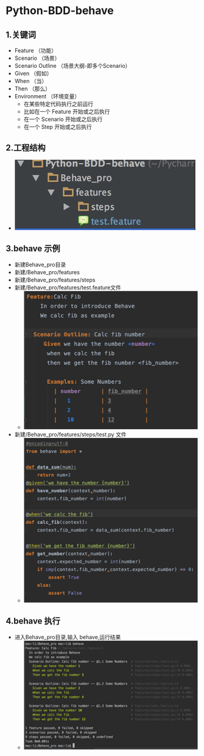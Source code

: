 # Python-BDD-behave
1.关键词
-----
  * Feature （功能）
  * Scenario （场景）
  * Scenario Outline （场景大纲-即多个Scenario）
  * Given （假如）
  * When （当）
  * Then （那么）
  * Environment （环境变量）
    * 在某些特定代码执行之前运行
    * 比如在一个 Feature 开始或之后执行
    * 在一个 Scenario 开始或之后执行
    * 在一个 Step 开始或之后执行

2.工程结构
-----
  * ![feature](https://github.com/linlin547/Python_BDD_behave/blob/master/image/dir.png)


3.behave 示例
-----
  * 新建Behave_pro目录
  * 新建/Behave_pro/features
  * 新建/Behave_pro/features/steps
  * 新建/Behave_pro/features/test.feature文件
    * ![feature](https://github.com/linlin547/Python_BDD_behave/blob/master/image/feature.png)
  * 新建/Behave_pro/features/steps/test.py 文件
    * ![step](https://github.com/linlin547/Python_BDD_behave/blob/master/image/step.png)

4.behave 执行
-----
  * 进入Behave_pro目录,输入 behave,运行结果
    * ![result](https://github.com/linlin547/Python_BDD_behave/blob/master/image/EECB8D88-02E8-4FDB-9A1E-9F5D0AAD586B.png)
